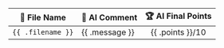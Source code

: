 | 📂 **File Name**   | 💬 **AI Comment** | 🏆 **AI Final Points**    |
| :-----------: |---------------| :-------------: |
| `{{ .filename }}` | {{ .message }} | {{ .points }}/10 |
